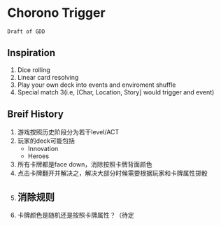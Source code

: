 # Chorono Trigger

    Draft of GDD

## Inspiration

1.  Dice rolling
2.  Linear card resolving
3.  Play your own deck into events and enviroment shuffle
4.  Special match 3(i.e, [Char, Location, Story] would trigger and event)

## Breif History

1.  游戏按照历史阶段分为若干level/ACT
2.  玩家的deck可能包括
    -   Innovation
    -   Heroes
3.  所有卡牌都是face down，消除按照卡牌背面颜色
4.  点击卡牌翻开并解决之，解决大部分时候需要根据玩家和卡牌属性掷骰
5.  消除规则
    -   
6.  卡牌颜色是随机还是按照卡牌属性？（待定